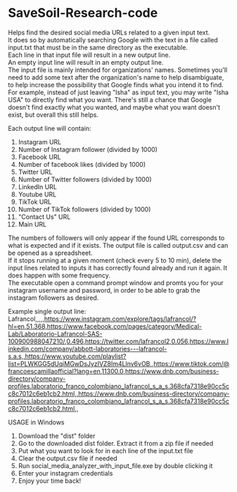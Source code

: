 # SaveSoil-Research-code

Helps find the desired social media URLs related to a given input text.  
It does so by automatically searching Google with the text in a file called input.txt that must be in the same directory as the executable.  
Each line in that input file will result in a new output line.  
An empty input line will result in an empty output line.  
The input file is mainly intended for organizations' names. Sometimes you'll need to add some text after the organization's name to help disambiguate, to help increase the possibility that Google finds what you intend it to find. For example, instead of just leaving "Isha" as input text, you may write "Isha USA" to directly find what you want. There's still a chance that Google doesn't find exactly what you wanted, and maybe what you want doesn't exist, but overall this still helps.  

Each output line will contain:  
  1. Instagram URL
  2. Number of Instagram follower (divided by 1000)
  3. Facebook URL
  4. Number of facebook likes (divided by 1000)
  5. Twitter URL
  6. Number of Twitter followers (divided by 1000)
  7. LinkedIn URL
  8. Youtube URL
  9. TikTok URL
  10. Number of TikTok followers (divided by 1000)
  11. "Contact Us" URL
  12. Main URL

The numbers of followers will only appear if the found URL corresponds to what is expected and if it exists.
The output file is called output.csv and can be opened as a spreadsheet.  
If it stops running at a given moment (check every 5 to 10 min), delete the input lines related to inputs it has correctly found already and run it again. It does happen with some frequency.  
The executable open a command prompt window and promts you for your instagram username and password, in order to be able to grab the instagram followers as desired.

Example single output line:  
Lafrancol,,,,,https://www.instagram.com/explore/tags/lafrancol/?hl=en,51.368,https://www.facebook.com/pages/category/Medical-Lab/Laboratorio-Lafrancol-SAS-100900988047210/,0.496,https://twitter.com/lafrancol2,0.056,https://www.linkedin.com/company/abbott-laboratories---lafrancol-s.a.s,,https://www.youtube.com/playlist?list=PLWKGG5dUqiMGwDsJyzIVZ8Im4Llnv6vOB,,https://www.tiktok.com/@francoescamillaofficial?lang=en,11300.0,https://www.dnb.com/business-directory/company-profiles.laboratorio_franco_colombiano_lafrancol_s_a_s.368cfa7318e90cc5cc8c7012c6eb1cb2.html,,https://www.dnb.com/business-directory/company-profiles.laboratorio_franco_colombiano_lafrancol_s_a_s.368cfa7318e90cc5cc8c7012c6eb1cb2.html,,

USAGE in Windows
1. Download the "dist" folder
2. Go to the downloaded dist folder. Extract it from a zip file if needed
3. Put what you want to look for in each line of the input.txt file
4. Clear the output.csv file if needed
5. Run social_media_analyzer_with_input_file.exe by double clicking it
6. Enter your instagram credentials
7. Enjoy your time back!
